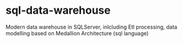 # sql-data-warehouse
Modern data warehouse in SQLServer, inlcluding Etl processing, data modelling based on Medallion Architecture 
(sql language)
